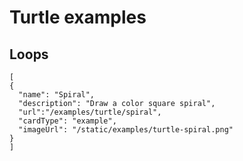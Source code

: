 # Turtle examples

## Loops

```codecard
[
{
  "name": "Spiral",
  "description": "Draw a color square spiral",
  "url":"/examples/turtle/spiral",
  "cardType": "example",
  "imageUrl": "/static/examples/turtle-spiral.png"
}
]
```